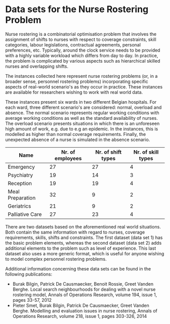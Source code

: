 # **Data sets for the Nurse Rostering Problem** #

Nurse rostering is a combinatorial optimisation problem that involves the assignment of shifts to nurses with respect to coverage constraints, skill categories, labour legislations, contractual agreements, personal preferences, etc. Typically, around the clock service needs to be provided with a highly variable workload which differs from day to day. In practice, the problem is complicated by various aspects such as hierarchical skilled nurses and overlapping shifts.

The instances collected here represent nurse rostering problems (or, in a broader sense, personnel rostering problems) incorporating specific aspects of real-world scenario's as they occur in practice. These instances are available for researchers wishing to work with real world data.

These instances present six wards in two different Belgian hospitals. For each ward, three different scenario's are considered: normal, overload and absence. The normal scenario represents regular working conditions with average working conditions as well as the standard availability of nurses. The overload scenario presents situations in which there is an unforeseen high amount of work, e.g. due to e.g an epidemic. In the instances, this is modelled as higher than normal coverage requirements. Finally, the unexpected absence of a nurse is simulated in the absence scenario.

Name |	Nr. of employees |	Nr. of shift types |	Nr. of skill types
-----|-------------------|---------------------|--------------------
Emergency |	27 |	27 |	4
Psychiatry |	19 |	14 |	3
Reception |	19 |	19 |	4
Meal Preparation |	32 |	9 |	2
Geriatrics |	21 |	9 |	2
Palliative Care |	27 |	23 |	4

There are two datasets based on the aforementioned real world situations. Both contain the same information with regard to nurses, coverage requirements, skills, shifts and constraints. The first dataset (data set 1) has the basic problem elements, whereas the second dataset (data set 2) adds additional elements to the problem such as level of experience. This last dataset also uses a more generic format, which is useful for anyone wishing to model complex personnel rostering problems.

Additional information concerning these data sets can be found in the following publications:

- Burak Bilgin, Patrick De Causmaecker, Benoit Rossie, Greet Vanden Berghe. Local search neighbourhoods for dealing with a novel nurse rostering model, Annals of Operations Research, volume 194, issue 1, pages 33-57, 2012
- Pieter Smet, Burak Bilgin, Patrick De Causmaecker, Greet Vanden Berghe. Modelling and evaluation issues in nurse rostering, Annals of Operations Research, volume 218, issue 1, pages 303-326, 2014
